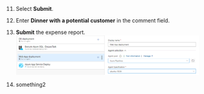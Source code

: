 11. Select **Submit**.

12. Enter **Dinner with a potential customer** in the comment field.

13. **Submit** the expense report.
![](/1804.PNG)

14. something2
